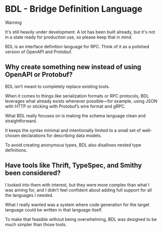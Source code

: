 # BDL - Bridge Definition Language

> [!WARNING]
> It's still heavily under development.
> A lot has been built already, but it's not in a state ready for production use, so please keep that in mind.

BDL is an interface definition language for RPC.
Think of it as a polished version of OpenAPI and Protobuf.

## Why create something new instead of using OpenAPI or Protobuf?

BDL isn’t meant to completely replace existing tools.

When it comes to things like serialization formats or RPC protocols, BDL leverages what already exists whenever possible—for example, using JSON with HTTP or sticking with Protobuf’s wire format and gRPC.

What BDL really focuses on is making the schema language clean and straightforward.

It keeps the syntax minimal and intentionally limited to a small set of well-chosen declarations for describing data models.

To avoid creating anonymous types, BDL also disallows nested type definitions.

## Have tools like Thrift, TypeSpec, and Smithy been considered?

I looked into them with interest, but they were more complex than what I was aiming for, and I didn’t feel confident about adding full support for all the languages I needed.

What I really wanted was a system where code generation for the target language could be written in that language itself.

To make that feasible without being overwhelming, BDL was designed to be much simpler than those tools.
